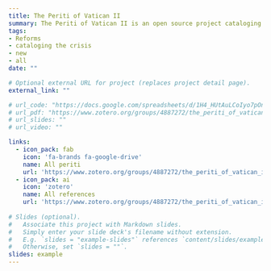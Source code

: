 ```yaml
---
title: The Periti of Vatican II
summary: The Periti of Vatican II is an open source project cataloging the theological experts (periti) who advised the Second Vatican Council.
tags:
- Reforms
- cataloging the crisis
- new
- all
date: ""

# Optional external URL for project (replaces project detail page).
external_link: ""

# url_code: "https://docs.google.com/spreadsheets/d/1H4_HUtAuLCoIyo7pOnmTLSg5bv4K_adLuo98Yx-yW3A/edit?usp=share_link"
# url_pdf: "https://www.zotero.org/groups/4887272/the_periti_of_vatican_ii/library"
# url_slides: ""
# url_video: ""

links:
  - icon_pack: fab
    icon: 'fa-brands fa-google-drive'
    name: All periti
    url: 'https://www.zotero.org/groups/4887272/the_periti_of_vatican_ii/library'  
  - icon_pack: ai
    icon: 'zotero'
    name: All references
    url: 'https://www.zotero.org/groups/4887272/the_periti_of_vatican_ii/library'    
    
# Slides (optional).
#   Associate this project with Markdown slides.
#   Simply enter your slide deck's filename without extension.
#   E.g. `slides = "example-slides"` references `content/slides/example-slides.md`.
#   Otherwise, set `slides = ""`.
slides: example
---
```




